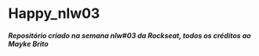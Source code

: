 #                                     Happy_nlw03
#####  Repositório criado na semana nlw#03 da Rockseat, todos os créditos ao Mayke Brito
 
 
